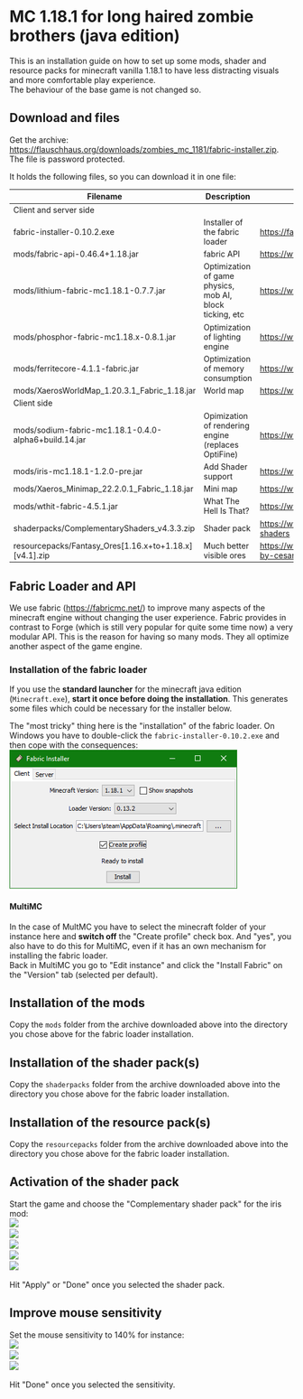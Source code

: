 # MC 1.18.1 for long haired zombie brothers (java edition)
This is an installation guide on how to set up some mods, shader and resource packs for minecraft vanilla 1.18.1 to have less distracting visuals and more comfortable play experience.  
The behaviour of the base game is not changed so.

## Download and files

Get the archive: https://flauschhaus.org/downloads/zombies_mc_1181/fabric-installer.zip. The file is password protected.  

It holds the following files, so you can download it in one file:

| Filename                                               | Description                                              | URL                                                                           |
|--------------------------------------------------------|----------------------------------------------------------|-------------------------------------------------------------------------------|
| Client and server side                                 |                                                          |                                                                               |
| fabric-installer-0.10.2.exe                            | Installer of the fabric loader                           | https://fabricmc.net/use/installer/                                           |
| mods/fabric-api-0.46.4+1.18.jar                        | fabric API                                               | https://www.curseforge.com/minecraft/mc-mods/fabric-api                       |
| mods/lithium-fabric-mc1.18.1-0.7.7.jar                 | Optimization of game physics, mob AI, block ticking, etc | https://www.curseforge.com/minecraft/mc-mods/lithium                          |
| mods/phosphor-fabric-mc1.18.x-0.8.1.jar                | Optimization of lighting engine                          | https://www.curseforge.com/minecraft/mc-mods/phosphor                         |
| mods/ferritecore-4.1.1-fabric.jar                      | Optimization of memory consumption                       | https://www.curseforge.com/minecraft/mc-mods/ferritecore-fabric               |
| mods/XaerosWorldMap_1.20.3.1_Fabric_1.18.jar           | World map                                                | https://www.curseforge.com/minecraft/mc-mods/xaeros-world-map                 |
| Client side                                            |                                                          |                                                                               |
| mods/sodium-fabric-mc1.18.1-0.4.0-alpha6+build.14.jar  | Opimization of rendering engine (replaces OptiFine)      | https://www.curseforge.com/minecraft/mc-mods/sodium                           |
| mods/iris-mc1.18.1-1.2.0-pre.jar                       | Add Shader support                                       | https://www.curseforge.com/minecraft/mc-mods/irisshaders                      |
| mods/Xaeros_Minimap_22.2.0.1_Fabric_1.18.jar           | Mini map                                                 | https://www.curseforge.com/minecraft/mc-mods/xaeros-minimap                   |
| mods/wthit-fabric-4.5.1.jar                            | What The Hell Is That?                                   | https://www.curseforge.com/minecraft/mc-mods/wthit                            |
| shaderpacks/ComplementaryShaders_v4.3.3.zip            | Shader pack                                              | https://www.curseforge.com/minecraft/customization/complementary-shaders      |
| resourcepacks/Fantasy_Ores[1.16.x+to+1.18.x][v4.1].zip | Much better visible ores                                 | https://www.curseforge.com/minecraft/texture-packs/fantasy-ores-by-cesarzorak |

## Fabric Loader and API
We use fabric (https://fabricmc.net/) to improve many aspects of the minecraft engine without changing the user experience. Fabric provides in contrast to Forge (which is still very popular for quite some time now) a very modular API. This is the reason for having so many mods. They all optimize another aspect of the game engine.

### Installation of the fabric loader

If you use the **standard launcher** for the minecraft java edition (`Minecraft.exe`), **start it once before doing the installation**. This generates some files which could be necessary for the installer below.

The "most tricky" thing here is the "installation" of the fabric loader. On Windows you have to double-click the `fabric-installer-0.10.2.exe` and then cope with the consequences:
![](images/fabric-loader.png)

#### MultiMC

In the case of MultMC you have to select the minecraft folder of your instance here and **switch off** the "Create profile" check box. And "yes", you also have to do this for MultiMC, even if it has an own mechanism for installing the fabric loader.  
Back in MultiMC you go to "Edit instance" and click the "Install Fabric" on the "Version" tab (selected per default).

## Installation of the mods

Copy the `mods` folder from the archive downloaded above into the directory you chose above for the fabric loader installation.

## Installation of the shader pack(s)

Copy the `shaderpacks` folder from the archive downloaded above into the directory you chose above for the fabric loader installation.

## Installation of the resource pack(s)

Copy the `resourcepacks` folder from the archive downloaded above into the directory you chose above for the fabric loader installation.

## Activation of the shader pack

Start the game and choose the "Complementary shader pack" for the iris mod:  
![](C:\Users\steam\CLionProjects\zombies_mc_1181\images\start.png)  
![](C:\Users\steam\CLionProjects\zombies_mc_1181\images\options.png)  
![](C:\Users\steam\CLionProjects\zombies_mc_1181\images\video.png)  
![](C:\Users\steam\CLionProjects\zombies_mc_1181\images\iris.png)  
![](C:\Users\steam\CLionProjects\zombies_mc_1181\images\shaderpack.png)

Hit "Apply" or "Done" once you selected the shader pack.

## Improve mouse sensitivity

Set the mouse sensitivity to 140% for instance:  
![](C:\Users\steam\CLionProjects\zombies_mc_1181\images\controls.png)  
![](C:\Users\steam\CLionProjects\zombies_mc_1181\images\mouse.png)  
![](C:\Users\steam\CLionProjects\zombies_mc_1181\images\sensitivity.png)  

Hit "Done" once you selected the sensitivity.
